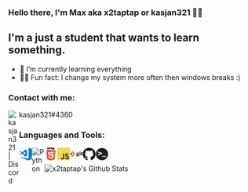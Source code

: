 ### Hello there, I'm Max aka x2taptap or kasjan321 🐱‍💻

## I'm a just a student that wants to learn something.
- 🍒 I’m currently learning everything 
- 🐱‍👤 Fun fact: I change my system more often then windows breaks :)
### Contact with me:
<img align="left" alt="kasjan321 | Discord" width="22px" src="https://discord.com/assets/f8389ca1a741a115313bede9ac02e2c0.svg" />kasjan321#4360
### Languages and Tools:
<img align="left" alt="Visual Studio Code" width="26px" src="https://raw.githubusercontent.com/github/explore/80688e429a7d4ef2fca1e82350fe8e3517d3494d/topics/visual-studio-code/visual-studio-code.png" />
<img align="left" alt="Python" width="26px" src="https://www.shareicon.net/data/128x128/2016/07/16/634601_python_512x512.png" />
<img align="left" alt="HTML5" width="26px" src="https://raw.githubusercontent.com/github/explore/80688e429a7d4ef2fca1e82350fe8e3517d3494d/topics/html/html.png" />
<img align="left" alt="JavaScript" width="26px" src="https://raw.githubusercontent.com/github/explore/80688e429a7d4ef2fca1e82350fe8e3517d3494d/topics/javascript/javascript.png" >
<img align="left" alt="Git" width="26px" src="https://raw.githubusercontent.com/github/explore/80688e429a7d4ef2fca1e82350fe8e3517d3494d/topics/git/git.png" />
<img align="left" alt="GitHub" width="26px" src="https://raw.githubusercontent.com/github/explore/78df643247d429f6cc873026c0622819ad797942/topics/github/github.png" />
<img align="left" alt="HTML5" width="26px" src="https://raw.githubusercontent.com/github/explore/80688e429a7d4ef2fca1e82350fe8e3517d3494d/topics/terminal/terminal.png" />

<br />
<br />


<img align="left" alt="x2taptap's Github Stats" src="https://github-readme-stats.vercel.app/api?username=x2taptap&theme=tokyonight&show_icons=true" />
